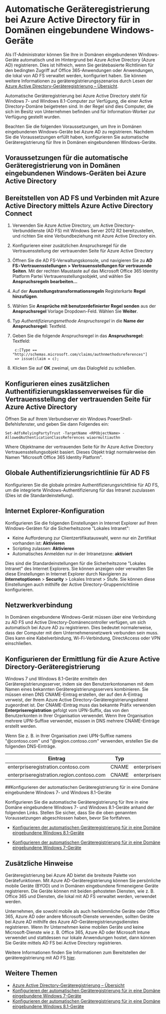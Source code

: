 <properties
    pageTitle="Automatische Geräteregistrierung bei Azure Active Directory für in Domänen eingebundene Windows-Geräte | Microsoft Azure"
    description="IT-Administratoren können Ihre in Domänen eingebundenen Windows-Geräte automatisch und im Hintergrund bei Azure Active Directory (Azure AD) registrieren."
    services="active-directory"
    documentationCenter=""
    authors="femila"
    manager="stevenpo"
    editor=""/>

<tags
    ms.service="active-directory"
    ms.workload="identity"
    ms.tgt_pltfrm="na"
    ms.devlang="na"
    ms.topic="article"
    ms.date="11/24/2015"
    ms.author="femila"/>

# Automatische Geräteregistrierung bei Azure Active Directory für in Domänen eingebundene Windows-Geräte

Als IT-Administrator können Sie Ihre in Domänen eingebundenen Windows-Geräte automatisch und im Hintergrund bei Azure Active Directory (Azure AD) registrieren. Dies ist hilfreich, wenn Sie gerätebasierte Richtlinien für den bedingten Zugriff auf Office 365-Anwendungen oder Anwendungen, die lokal von AD FS verwaltet werden, konfiguriert haben. Sie können weitere Informationen zu geräteregistrierungsszenarios durch Lesen der [Azure Active Directory-Geräteregistrierung – Übersicht](active-directory-conditional-access-device-registration-overview.md).

Automatische Geräteregistrierung bei Azure Active Directory steht für Windows 7- und Windows 8.1-Computer zur Verfügung, die einer Active Directory-Domäne beigetreten sind. In der Regel sind dies Computer, die sich im Besitz von Unternehmen befinden und für Information-Worker zur Verfügung gestellt wurden.

Beachten Sie die folgenden Voraussetzungen, um Ihre in Domänen eingebundenen Windows-Geräte bei Azure AD zu registrieren. Nachdem Sie die Voraussetzungen erfüllt haben, konfigurieren Sie automatische Geräteregistrierung für Ihre in Domänen eingebundenen Windows-Geräte. 

## Voraussetzungen für die automatische Geräteregistrierung von in Domänen eingebundenen Windows-Geräten bei Azure Active Directory

Bereitstellen von AD FS und Verbinden mit Azure Active Directory mittels Azure Active Directory Connect
----------------------------------------------------------------------------------------------
1. Verwenden Sie Azure Active Directory, um Active Directory-Verbunddienste (AD FS) mit Windows Server 2012 R2 bereitzustellen, und richten Sie eine Verbundbeziehung mit Azure Active Directory ein.
2. Konfigurieren einer zusätzlichen Anspruchsregel für die Vertrauensstellung der vertrauenden Seite für Azure Active Directory
3. Öffnen Sie die AD FS-Verwaltungskonsole, und navigieren Sie zu **AD FS**>**Vertrauensstellungen > Vertrauensstellungen für vertrauende Seiten**. Mit der rechten Maustaste auf das Microsoft Office 365 Identity Platform Partei Vertrauensstellungsobjekt, und wählen Sie **Anspruchsregeln bearbeiten...**
4. Auf der **Ausstellungstransformationsregeln** Registerkarte **Regel hinzufügen**.
5. Wählen Sie **Ansprüche mit benutzerdefinierter Regel senden** aus der **Anspruchsregel** Vorlage Dropdown-Feld. Wählen Sie **Weiter**.
6. Typ *Authentifizierungsmethode Anspruchsregel* in die **Name der Anspruchsregel:** Textfeld.
7. Geben Sie die folgende Anspruchsregel in das **Anspruchsregel:** Textfeld:

        c:[Type == "http://schemas.microsoft.com/claims/authnmethodsreferences"]
        => issue(claim = c);
    
8. Klicken Sie auf **OK** zweimal, um das Dialogfeld zu schließen.

Konfigurieren eines zusätzlichen Authentifizierungsklassenverweises für die Vertrauensstellung der vertrauenden Seite für Azure Active Directory
-----------------------------------------------------------------------------------------------------
Öffnen Sie auf Ihrem Verbundserver ein Windows PowerShell-Befehlsfenster, und geben Sie dann Folgendes ein:


  `Set-AdfsRelyingPartyTrust -TargetName <RPObjectName> -AllowedAuthenticationClassReferences wiaormultiauthn`
   
Where <RPObjectName> Objektname der vertrauenden Seite für Ihr Azure Active Directory Vertrauensstellungsobjekt basiert. Dieses Objekt trägt normalerweise den Namen "Microsoft Office 365 Identity Platform".

Globale Authentifizierungsrichtlinie für AD FS
-----------------------------------------------------------------------------
Konfigurieren Sie die globale primäre Authentifizierungsrichtlinie für AD FS, um die integrierte Windows-Authentifizierung für das Intranet zuzulassen (Dies ist die Standardeinstellung).


Internet Explorer-Konfiguration
------------------------------------------------------------------------------
Konfigurieren Sie die folgenden Einstellungen in Internet Explorer auf Ihren Windows-Geräten für die Sicherheitszone "Lokales Intranet":

- Keine Aufforderung zur Clientzertifikatauswahl, wenn nur ein Zertifikat vorhanden ist:  **Aktivieren**
- Scripting zulassen:  **Aktivieren**
- Automatisches Anmelden nur in der Intranetzone:  **aktiviert**

Dies sind die Standardeinstellungen für die Sicherheitszone "Lokales Intranet" des Internet Explorers. Sie können anzeigen oder verwalten Sie diese Einstellungen in Internet Explorer durch Navigieren zu **Internetoptionen** > **Security** > Lokales Intranet > Stufe. Sie können diese Einstellungen auch mithilfe der Active Directory-Gruppenrichtlinie konfigurieren.

Netzwerkverbindung
-------------------------------------------------------------
In Domänen eingebundene Windows-Gerät müssen über eine Verbindung zu AD FS und Active Directory-Domänencontroller verfügen, um sich automatisch bei Azure AD zu registrieren. Dies bedeutet normalerweise, dass der Computer mit dem Unternehmensnetzwerk verbunden sein muss. Dies kann eine Kabelverbindung, Wi-Fi-Verbindung, DirectAccess oder VPN einschließen.

## Konfigurieren der Ermittlung für die Azure Active Directory-Geräteregistrierung
Windows 7 und Windows 8.1-Geräte ermitteln den Geräteregistrierungsserver, indem sie den Benutzerkontonamen mit dem Namen eines bekannten Geräteregistrierungsservers kombinieren. Sie müssen einen DNS CNAME-Eintrag erstellen, der auf den A-Eintrag verweist, der Ihrem Azure Active Directory-Geräteregistrierungsdienst zugeordnet ist. Der CNAME-Eintrag muss das bekannte Präfix verwenden **Enterpriseregistration** gefolgt vom UPN-Suffix, das von den Benutzerkonten in Ihrer Organisation verwendet. Wenn Ihre Organisation mehrere UPN-Suffixe verwendet, müssen in DNS mehrere CNAME-Einträge erstellt werden.

Wenn Sie z. B. in Ihrer Organisation zwei UPN-Suffixe namens "@contoso.com" und "@region.contoso.com" verwenden, erstellen Sie die folgenden DNS-Einträge.

| Eintrag                                     | Typ  | Adresse                            |
|-------------------------------------------|-------|------------------------------------|
| enterpriseregistration.contoso.com        | CNAME | enterpriseregistration.windows.net |
| enterpriseregistration.region.contoso.com | CNAME | enterpriseregistration.windows.net |

##Konfigurieren der automatischen Geräteregistrierung für in eine Domäne eingebundene Windows 7- und Windows 8.1-Geräte

Konfigurieren Sie die automatische Geräteregistrierung für Ihre in eine Domäne eingebundene Windows 7- und Windows 8.1-Geräte anhand der folgenden Links. Stellen Sie sicher, dass Sie die oben genannten Voraussetzungen abgeschlossen haben, bevor Sie fortfahren.

* [Konfigurieren der automatischen Geräteregistrierung für in eine Domäne eingebundene Windows 8.1-Geräte](active-directory-conditional-access-automatic-device-registration-windows8_1.md)

* [Konfigurieren der automatischen Geräteregistrierung für in eine Domäne eingebundene Windows 7-Geräte](active-directory-conditional-access-automatic-device-registration-windows7.md)

Zusätzliche Hinweise
--------------------------------------------------------------------

Geräteregistrierung bei Azure AD bietet die breiteste Palette von Gerätefunktionen. Mit Azure AD-Geräteregistrierung können Sie persönliche mobile Geräte (BYOD) und in Domänen eingebundene firmeneigene Geräte registrieren. Die Geräte können mit beiden gehosteten Diensten, wie z. B. Office 365 und Diensten, die lokal mit AD FS verwaltet werden, verwendet werden. 

Unternehmen, die sowohl mobile als auch herkömmliche Geräte oder Office 365, Azure AD oder andere Microsoft-Dienste verwenden, sollten Geräte bei Azure AD mithilfe des Azure AD-Geräteregistrierungsdienstes registrieren. Wenn Ihr Unternehmen keine mobilen Geräte und keine Microsoft-Dienste wie z. B. Office 365, Azure AD oder Microsoft Intune verwendet und stattdessen nur lokale Anwendungen hostet, dann können Sie Geräte mittels AD FS bei Active Directory registrieren. 

Weitere Informationen finden Sie Informationen zum Bereitstellen der geräteregistrierung mit AD FS [hier](https://technet.microsoft.com/library/dn486831.aspx).

## Weitere Themen

- [Azure Active Directory-Geräteregistrierung – Übersicht](active-directory-conditional-access-device-registration-overview.md)
- [Konfigurieren der automatischen Geräteregistrierung für in eine Domäne eingebundene Windows 7-Geräte](active-directory-conditional-access-automatic-device-registration-windows7.md)
- [Konfigurieren der automatischen Geräteregistrierung für in eine Domäne eingebundene Windows 8.1-Geräte](active-directory-conditional-access-automatic-device-registration-windows8_1.md)


